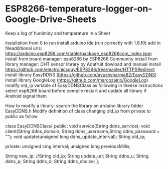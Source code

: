 # ESP8266-temperature-logger-on-Google-Drive-Sheets
Keep a log of hunimidy and temperature in a Sheet

Installation from 0 to run
install arduino ide (run correctly with 1.8.10)
add in file<settings>additional urls: https://arduino.esp8266.com/stable/package_esp8266com_index.json 
install from board manager: esp8266 by ESP8266 Community
install from library manager: DHT sensor library by Adafruit
dowload and manual install https://github.com/electronicsguy/ESP8266/tree/master/HTTPSRedirect
install library EasyDDNS (https://github.com/ayushsharma82/EasyDDNS)
install library GoogleLog (https://github.com/marcozaino/GoogleLog)
  modify old_ip variable of EasyDDNSClass as following in theese instructions
select esp8266 board before compile
restart and update all library if Android signal them







How to modify a library:
search the library on arduino library folder EasyDDNS.h
Modify definition of class changing old_ip from private to public as follow

class EasyDDNSClass{
public:
  void service(String ddns_service);
  void client(String ddns_domain, String ddns_username,String ddns_password = "");
  void update(unsigned long ddns_update_interval);
  String old_ip;

private:
  unsigned long interval;
  unsigned long previousMillis;

  String new_ip;
  //String old_ip;
  String update_url;
  String ddns_u;
  String ddns_p;
  String ddns_d;
  String ddns_choice;
};

